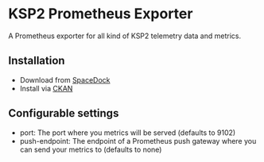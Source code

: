 # KSP2 Prometheus Exporter

A Prometheus exporter for all kind of KSP2 telemetry data and metrics.

## Installation

* Download from [SpaceDock]()
* Install via [CKAN](https://github.com/KSP-CKAN/CKAN)

## Configurable settings

* port: The port where you metrics will be served (defaults to 9102)
* push-endpoint: The endpoint of a Prometheus push gateway where you can send your metrics to (defaults to none)